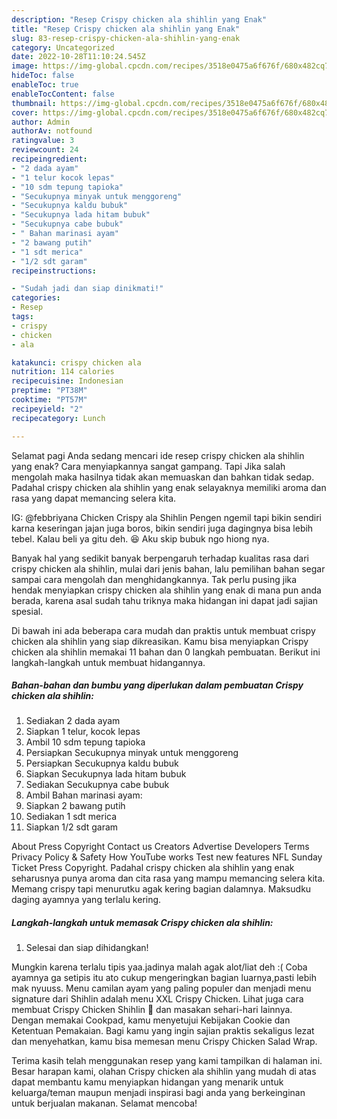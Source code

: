 ```yaml
---
description: "Resep Crispy chicken ala shihlin yang Enak"
title: "Resep Crispy chicken ala shihlin yang Enak"
slug: 83-resep-crispy-chicken-ala-shihlin-yang-enak
category: Uncategorized
date: 2022-10-28T11:10:24.545Z
image: https://img-global.cpcdn.com/recipes/3518e0475a6f676f/680x482cq70/crispy-chicken-ala-shihlin-foto-resep-utama.jpg
hideToc: false
enableToc: true
enableTocContent: false
thumbnail: https://img-global.cpcdn.com/recipes/3518e0475a6f676f/680x482cq70/crispy-chicken-ala-shihlin-foto-resep-utama.jpg
cover: https://img-global.cpcdn.com/recipes/3518e0475a6f676f/680x482cq70/crispy-chicken-ala-shihlin-foto-resep-utama.jpg
author: Admin
authorAv: notfound
ratingvalue: 3
reviewcount: 24
recipeingredient:
- "2 dada ayam"
- "1 telur kocok lepas"
- "10 sdm tepung tapioka"
- "Secukupnya minyak untuk menggoreng"
- "Secukupnya kaldu bubuk"
- "Secukupnya lada hitam bubuk"
- "Secukupnya cabe bubuk"
- " Bahan marinasi ayam"
- "2 bawang putih"
- "1 sdt merica"
- "1/2 sdt garam"
recipeinstructions:

- "Sudah jadi dan siap dinikmati!"
categories:
- Resep
tags:
- crispy
- chicken
- ala

katakunci: crispy chicken ala 
nutrition: 114 calories
recipecuisine: Indonesian
preptime: "PT38M"
cooktime: "PT57M"
recipeyield: "2"
recipecategory: Lunch

---
```



Selamat pagi Anda sedang mencari ide resep crispy chicken ala shihlin yang enak? Cara menyiapkannya sangat gampang. Tapi Jika salah mengolah maka hasilnya tidak akan memuaskan dan bahkan tidak sedap. Padahal crispy chicken ala shihlin yang enak selayaknya memiliki aroma dan rasa yang dapat memancing selera kita.


IG: @febbriyana Chicken Crispy ala Shihlin Pengen ngemil tapi bikin sendiri karna keseringan jajan juga boros, bikin sendiri juga dagingnya bisa lebih tebel. Kalau beli ya gitu deh. 😆 Aku skip bubuk ngo hiong nya.

Banyak hal yang sedikit banyak berpengaruh terhadap kualitas rasa dari crispy chicken ala shihlin, mulai dari jenis bahan, lalu pemilihan bahan segar sampai cara mengolah dan menghidangkannya. Tak perlu pusing jika hendak menyiapkan crispy chicken ala shihlin yang enak di mana pun anda berada, karena asal sudah tahu triknya maka hidangan ini dapat jadi sajian spesial.


Di bawah ini ada beberapa cara mudah dan praktis untuk membuat crispy chicken ala shihlin yang siap dikreasikan. Kamu bisa menyiapkan Crispy chicken ala shihlin memakai 11 bahan dan 0 langkah pembuatan. Berikut ini langkah-langkah untuk membuat hidangannya.

<!--inarticleads1-->

##### Bahan-bahan dan bumbu yang diperlukan dalam pembuatan Crispy chicken ala shihlin:

1. Sediakan 2 dada ayam
1. Siapkan 1 telur, kocok lepas
1. Ambil 10 sdm tepung tapioka
1. Persiapkan Secukupnya minyak untuk menggoreng
1. Persiapkan Secukupnya kaldu bubuk
1. Siapkan Secukupnya lada hitam bubuk
1. Sediakan Secukupnya cabe bubuk
1. Ambil  Bahan marinasi ayam:
1. Siapkan 2 bawang putih
1. Sediakan 1 sdt merica
1. Siapkan 1/2 sdt garam


About Press Copyright Contact us Creators Advertise Developers Terms Privacy Policy &amp; Safety How YouTube works Test new features NFL Sunday Ticket Press Copyright. Padahal crispy chicken ala shihlin yang enak seharusnya punya aroma dan cita rasa yang mampu memancing selera kita. Memang crispy tapi menurutku agak kering bagian dalamnya. Maksudku daging ayamnya yang terlalu kering. 

<!--inarticleads2-->

##### Langkah-langkah untuk memasak Crispy chicken ala shihlin:


1. Selesai dan siap dihidangkan!

Mungkin karena terlalu tipis yaa.jadinya malah agak alot/liat deh :( Coba ayamnya ga setipis itu ato cukup mengeringkan bagian luarnya,pasti lebih mak nyuuss. Menu camilan ayam yang paling populer dan menjadi menu signature dari Shihlin adalah menu XXL Crispy Chicken. Lihat juga cara membuat Crispy Chicken Shihlin 🍗 dan masakan sehari-hari lainnya. Dengan memakai Cookpad, kamu menyetujui Kebijakan Cookie dan Ketentuan Pemakaian. Bagi kamu yang ingin sajian praktis sekaligus lezat dan menyehatkan, kamu bisa memesan menu Crispy Chicken Salad Wrap. 

Terima kasih telah menggunakan resep yang kami tampilkan di halaman ini. Besar harapan kami, olahan Crispy chicken ala shihlin yang mudah di atas dapat membantu kamu menyiapkan hidangan yang menarik untuk keluarga/teman maupun menjadi inspirasi bagi anda yang berkeinginan untuk berjualan makanan. Selamat mencoba!

